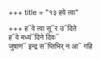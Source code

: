 +++
title = "१३ हवे त्वा"

+++
ह᳓वे त्वा सू᳓र उ᳓दिते  
ह᳓वे मध्यं᳓दिने दिवः᳓  
जुषाण᳓ इन्द्र स᳓प्तिभिर् न आ᳓ गहि